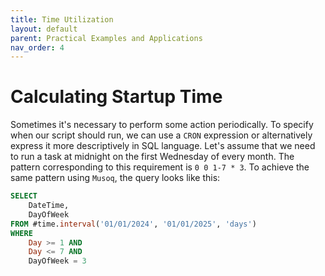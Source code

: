 ```yaml
---
title: Time Utilization
layout: default
parent: Practical Examples and Applications
nav_order: 4
---
```


# Calculating Startup Time

Sometimes it's necessary to perform some action periodically. To specify when our script should run, we can use a `CRON` expression or alternatively express it more descriptively in SQL language. Let's assume that we need to run a task at midnight on the first Wednesday of every month. The pattern corresponding to this requirement is `0 0 1-7 * 3`. To achieve the same pattern using `Musoq`, the query looks like this:

```sql
SELECT 
    DateTime,
    DayOfWeek
FROM #time.interval('01/01/2024', '01/01/2025', 'days')
WHERE 
    Day >= 1 AND 
    Day <= 7 AND 
    DayOfWeek = 3
```